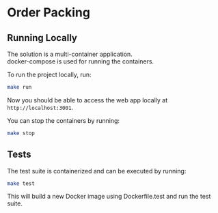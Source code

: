 # Order Packing

## Running Locally

The solution is a multi-container application.  
docker-compose is used for running the containers.

To run the project locally, run:
```bash
make run
```

Now you should be able to access the web app locally at `http://localhost:3001`.

You can stop the containers by running:
```bash
make stop
```

## Tests
The test suite is containerized and can be executed by running:
```bash
make test
```

This will build a new Docker image using Dockerfile.test and run the test suite. 